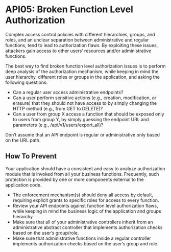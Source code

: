 # API05: Broken Function Level Authorization

Complex access control policies with different hierarchies, groups, and roles, and an unclear separation between administrative and regular functions, tend to lead to authorization flaws. By exploiting these issues, attackers gain access to other users’ resources and/or administrative functions.

The best way to find broken function level authorization issues is to perform deep analysis of the authorization mechanism, while keeping in mind the user hierarchy, different roles or groups in the application, and asking the following questions:

* Can a regular user access administrative endpoints?
* Can a user perform sensitive actions (e.g., creation, modification, or erasure) that they should not have access to by simply changing the HTTP method (e.g., from GET to DELETE)?
* Can a user from group X access a function that should be exposed only to users from group Y, by simply guessing the endpoint URL and parameters (e.g., /api/v1/users/export_all)?

Don’t assume that an API endpoint is regular or administrative only based on the URL path.

## How To Prevent

Your application should have a consistent and easy to analyze authorization module that is invoked from all your business functions. Frequently, such protection is provided by one or more components external to the application code.

* The enforcement mechanism(s) should deny all access by default, requiring explicit grants to specific roles for access to every function.
* Review your API endpoints against function level authorization flaws, while keeping in mind the business logic of the application and groups hierarchy.
* Make sure that all of your administrative controllers inherit from an administrative abstract controller that implements authorization checks based on the user’s group/role.
* Make sure that administrative functions inside a regular controller implements authorization checks based on the user’s group and role.

